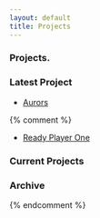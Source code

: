 ```yaml
---
layout: default
title: Projects
---
```


### Projects.

### Latest Project

- [Aurors](/projects/aurors.md)

{% comment %}
- [Ready Player One](/downloads/RP1.pdf)

### Current Projects

### Archive
{% endcomment %}
